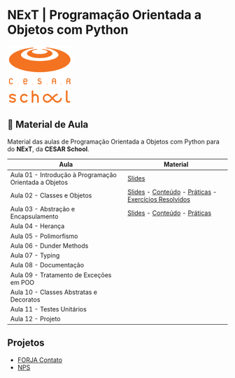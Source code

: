 # NExT | **Programação Orientada a Objetos** com Python

![CESAR School](/cesar_school.png)

## 📝 Material de Aula

Material das aulas de Programação Orientada a Objetos com Python para do **NExT**, da **CESAR School**.

| Aula                                                   | Material |
| ------------------------------------------------------ | -------- |
| Aula 01 - Introdução à Programação Orientada a Objetos | [Slides](https://docs.google.com/presentation/d/1q45dzeqU6dBF9qvJTsX7AdS0sYLXhkE-sQQvzv1dW8o/edit?usp=sharing)|
| Aula 02 - Classes e Objetos                            | [Slides](https://docs.google.com/presentation/d/1Z2Vxl8oyXhR8cPNt1kg7UvpU0MtDqA4-QjDvRm6mufg/edit?usp=sharing) - [Conteúdo](/aula02/README.md) - [Práticas](/aula02/praticas/) - [Exercícios Resolvidos](/aula02/exercicios/) |
| Aula 03 - Abstração e Encapsulamento                   | [Slides](https://docs.google.com/presentation/d/1rDAuxnq-DU1CebK91HuwwQidVieeQplHF7hqYHMeaZ8/edit?usp=sharing) - [Conteúdo](/aula03/README.md) - [Práticas](/aula03/praticas/)|
| Aula 04 - Herança                                      | |
| Aula 05 - Polimorfismo                                 | |
| Aula 06 - Dunder Methods                               | |
| Aula 07 - Typing                                       | |
| Aula 08 - Documentação                                 | |
| Aula 09 - Tratamento de Exceções em POO                | |
| Aula 10 - Classes Abstratas e Decoratos                | |
| Aula 11 - Testes Unitários                             | |
| Aula 12 - Projeto                                      | |
<!--
| Aula de Revisão                                        | |
-->

## Projetos

- [FORJA Contato](/forja_contato/)
- [NPS](/nps/)
<!--
- [Endereço](/forja_contato/endereco/)
- [CPF](/forja_contato/cpf/)

## 📚 Livros

- **Entendendo Algoritmos**, _Aditya Y. Bhargava_ (2017)

    Uma introdução visual e acessível aos algoritmos e estruturas de dados mais importantes, repleta de ilustrações e explicações passo a passo, perfeita para quem deseja dominar os fundamentos sem se perder em fórmulas ou jargões.

- [**Python Fluente**](https://pythonfluente.com), _Luciano Ramalho_ (2023)

    Um livro que cobre todas as peculiaridades avançadas e mais recentes do Python, e que é de um autor brasileiro e muito experiente; E ainda está disponível gratuitamente no site oficial.

- **Código Limpo**, _Robert C. Martin_ (2009)

    Um clássico sobre boas práticas de desenvolvimento que mostra, com exemplos claros, como escrever código legível, manutenível e elegante. Os exemplos são baseados em Java, mas os conceitos são compreensíveis e aplicáveis a qualquer linguagem.

- **Refatoração**, _Martin Fowler_ (2011)

    Um manual prático que ensina a melhorar o design de código existente por meio de técnicas de refatoração testadas em projetos reais, explicando quando e por que aplicá-las para evoluir sistemas sem quebrar funcionalidades (tem uma edição revisada, com exemplos mais modernos).
-->
